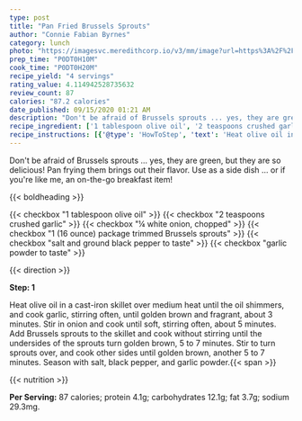 ```yaml
---
type: post
title: "Pan Fried Brussels Sprouts"
author: "Connie Fabian Byrnes"
category: lunch
photo: "https://imagesvc.meredithcorp.io/v3/mm/image?url=https%3A%2F%2Fimages.media-allrecipes.com%2Fuserphotos%2F3092848.jpg"
prep_time: "P0DT0H10M"
cook_time: "P0DT0H20M"
recipe_yield: "4 servings"
rating_value: 4.114942528735632
review_count: 87
calories: "87.2 calories"
date_published: 09/15/2020 01:21 AM
description: "Don't be afraid of Brussels sprouts ... yes, they are green, but they are so delicious! Pan frying them brings out their flavor. Use as a side dish ... or if you're like me, an on-the-go breakfast item!"
recipe_ingredient: ['1 tablespoon olive oil', '2 teaspoons crushed garlic', '¼ white onion, chopped', '1 (16 ounce) package trimmed Brussels sprouts', 'salt and ground black pepper to taste', 'garlic powder to taste']
recipe_instructions: [{'@type': 'HowToStep', 'text': 'Heat olive oil in a cast-iron skillet over medium heat until the oil shimmers, and cook garlic, stirring often, until golden brown and fragrant, about 3 minutes. Stir in onion and cook until soft, stirring often, about 5 minutes. Add Brussels sprouts to the skillet and cook without stirring until the undersides of the sprouts turn golden brown, 5 to 7 minutes. Stir to turn sprouts over, and cook other sides until golden brown, another 5 to 7 minutes. Season with salt, black pepper, and garlic powder.\n'}]
---
```


Don't be afraid of Brussels sprouts ... yes, they are green, but they are so delicious! Pan frying them brings out their flavor. Use as a side dish ... or if you're like me, an on-the-go breakfast item! 

{{< boldheading >}}

{{< checkbox "1 tablespoon olive oil" >}}
{{< checkbox "2 teaspoons crushed garlic" >}}
{{< checkbox "¼  white onion, chopped" >}}
{{< checkbox "1 (16 ounce) package trimmed Brussels sprouts" >}}
{{< checkbox "salt and ground black pepper to taste" >}}
{{< checkbox "garlic powder to taste" >}}


{{< direction >}}

**Step: 1**

Heat olive oil in a cast-iron skillet over medium heat until the oil shimmers, and cook garlic, stirring often, until golden brown and fragrant, about 3 minutes. Stir in onion and cook until soft, stirring often, about 5 minutes. Add Brussels sprouts to the skillet and cook without stirring until the undersides of the sprouts turn golden brown, 5 to 7 minutes. Stir to turn sprouts over, and cook other sides until golden brown, another 5 to 7 minutes. Season with salt, black pepper, and garlic powder.{{< span >}}

{{< nutrition >}}

**Per Serving:** 87 calories; protein 4.1g; carbohydrates 12.1g; fat 3.7g; sodium 29.3mg.